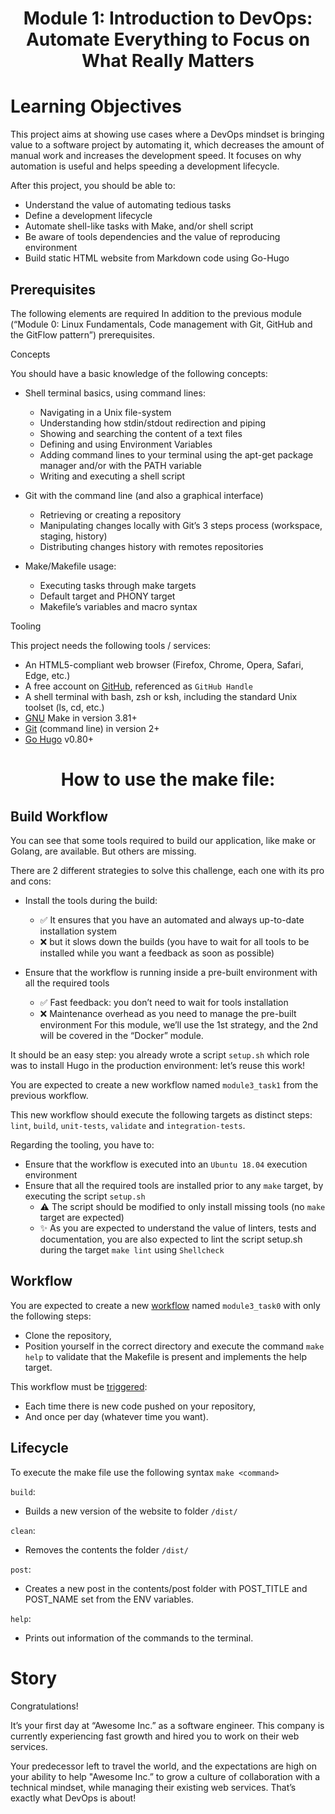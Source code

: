 <h1 align="center"> Module 1: Introduction to DevOps: Automate Everything to Focus on What Really Matters

# Learning Objectives
This project aims at showing use cases where a DevOps mindset is bringing value to a software project by automating it, which decreases the amount of manual work and increases the development speed. It focuses on why automation is useful and helps speeding a development lifecycle.

After this project, you should be able to:

- Understand the value of automating tedious tasks
- Define a development lifecycle
- Automate shell-like tasks with Make, and/or shell script
- Be aware of tools dependencies and the value of reproducing environment
- Build static HTML website from Markdown code using Go-Hugo

## Prerequisites

The following elements are required In addition to the previous module (“Module 0: Linux Fundamentals, Code management with Git, GitHub and the GitFlow pattern”) prerequisites.

Concepts

You should have a basic knowledge of the following concepts:

- Shell terminal basics, using command lines:

	- Navigating in a Unix file-system
	- Understanding how stdin/stdout redirection and piping
	- Showing and searching the content of a text files
	- Defining and using Environment Variables
	- Adding command lines to your terminal using the apt-get package manager and/or with the PATH variable
	- Writing and executing a shell script

- Git with the command line (and also a graphical interface)

	- Retrieving or creating a repository
	- Manipulating changes locally with Git’s 3 steps process (workspace, staging, history)
	- Distributing changes history with remotes repositories

- Make/Makefile usage:

	- Executing tasks through make targets
	- Default target and PHONY target
	- Makefile’s variables and macro syntax

Tooling

This project needs the following tools / services:

- An HTML5-compliant web browser (Firefox, Chrome, Opera, Safari, Edge, etc.)
- A free account on [GitHub](https://github.com/), referenced as `GitHub Handle`
- A shell terminal with bash, zsh or ksh, including the standard Unix toolset (ls, cd, etc.)
- [GNU](https://www.gnu.org/software/make/) Make in version 3.81+
- [Git](https://git-scm.com/book/en/v2/Getting-Started-The-Command-Line) (command line) in version 2+
- [Go Hugo](https://gohugo.io/) v0.80+


<h1 align="center"> How to use the make file:

## Build Workflow

You can see that some tools required to build our application, like make or Golang, are available. But others are missing.

There are 2 different strategies to solve this challenge, each one with its pro and cons:

- Install the tools during the build:

  - ✅ It ensures that you have an automated and always up-to-date installation system
  - ❌ but it slows down the builds (you have to wait for all tools to be installed while you want a feedback as soon as possible)
- Ensure that the workflow is running inside a pre-built environment with all the required tools

  - ✅ Fast feedback: you don’t need to wait for tools installation
  - ❌ Maintenance overhead as you need to manage the pre-built environment
For this module, we’ll use the 1st strategy, and the 2nd will be covered in the “Docker” module.

It should be an easy step: you already wrote a script `setup.sh` which role was to install Hugo in the production environment: let’s reuse this work!

You are expected to create a new workflow named `module3_task1` from the previous workflow.

This new workflow should execute the following targets as distinct steps: `lint`, `build`, `unit-tests`, `validate` and `integration-tests`.

Regarding the tooling, you have to:

- Ensure that the workflow is executed into an `Ubuntu 18.04` execution environment
- Ensure that all the required tools are installed prior to any `make` target, by executing the script `setup.sh`
	- ⚠️ The script should be modified to only install missing tools (no `make` target are expected)
	-	✨ As you are expected to understand the value of linters, tests and documentation, you are also expected to lint the script setup.sh during the target `make lint` using `Shellcheck`

## Workflow

You are expected to create a new [workflow](https://docs.github.com/en/actions) named `module3_task0` with only the following steps:

- Clone the repository,
- Position yourself in the correct directory and execute the command `make help` to validate that the Makefile is present and implements the help target.

This workflow must be [triggered](https://docs.github.com/en/actions/using-workflows/events-that-trigger-workflows):

- Each time there is new code pushed on your repository,
- And once per day (whatever time you want).

## Lifecycle

To execute the make file use the following syntax `make <command>`

`build`:
- Builds a new version of the website to folder `/dist/` 

`clean`:
- Removes the contents the folder  `/dist/`

`post`:
- Creates a new post in the contents/post folder with POST_TITLE and POST_NAME set from the ENV variables.

`help`:
- Prints out information of the commands to the terminal.

# Story
Congratulations!

It’s your first day at “Awesome Inc.” as a software engineer. This company is currently experiencing fast growth and hired you to work on their web services.

Your predecessor left to travel the world, and the expectations are high on your ability to help "Awesome Inc.” to grow a culture of collaboration with a technical mindset, while managing their existing web services. That’s exactly what DevOps is about!
